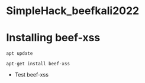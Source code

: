 # SimpleHack_beefkali2022
# Installing beef-xss
```
apt update  
```
```
apt-get install beef-xss
```
* Test beef-xss
